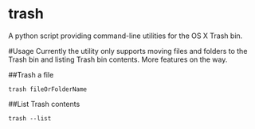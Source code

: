 # trash
A python script providing command-line utilities for the OS X Trash bin.

#Usage
Currently the utility only supports moving files and folders to the Trash bin and listing Trash bin contents.
More features on the way.

##Trash a file
```
trash fileOrFolderName
```

##List Trash contents
```
trash --list
```
